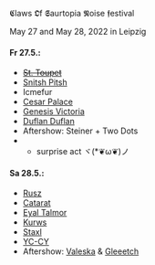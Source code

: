 𝕮laws 𝕺f 𝕾aurtopia 𝕹oise 𝖋estival

May 27 and May 28, 2022
in Leipzig


#### Fr 27.5.:
- ~~[St. Toupet](https://youtu.be/RSVMNu6pQw8+)~~
- [Snitsh Pitsh](https://flennen.bandcamp.com/track/snitsh-pitsh-rosie-coaster)
- Icmefur
- [Cesar Palace](https://cesarpalace.bandcamp.com)
- [Genesis Victoria](https://youtu.be/ZpbreLDqeTA)
- [Duflan Duflan](https://duflanduflan.bandcamp.com)
- Aftershow: Steiner + Two Dots
- + surprise act ヾ(*❦ω❦)ノ


#### Sa 28.5.:
- [Rusz](https://goldendoomrecords.bandcamp.com/album/hell)
- [Catarat](https://soundcloud.com/catarat/c100000000)
- [Eyal Talmor](https://crippleclerk.bandcamp.com/)
- [Kurws](https://kurws.bandcamp.com)
- [Staxl](https://and-kal.github.io/livecoding)
- [YC-CY](https://yc-cy.bandcamp.com/)
- Aftershow: [Valeska](https://soundcloud.com/va-les-ka) & [Gleeetch](https://soundcloud.com/gleeetch)
